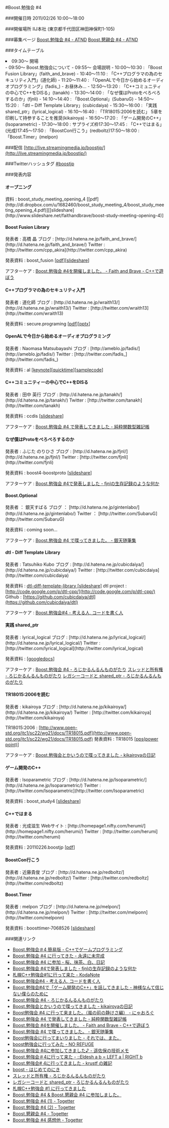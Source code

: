#Boost.勉強会 #4

###開催日時
2011/02/26 10:00～18:00

###開催場所
IIJ本社
(東京都千代田区神田神保町1-105)



###募集ページ
[Boost.勉強会 #4 - ATND](http://atnd.org/events/11551)
[Boost.懇親会 #4 - ATND](http://atnd.org/events/12517)

###タイムテーブル
<li style='list-style-position:outside;list-style-type:square'>09:30～ 開場</li>
- 09:50～ Boost.勉強会について
- 09:55～ 会場説明
- 10:00～10:30 : 「Boost Fusion Library」(faith_and_brave)
- 10:40～11:10 : 「C++プログラマの為のセキュリティ入門」(道化師)
- 11:20～11:40 : 「OpenALで今日から始めるオーディオプログラミング」(fadis_)
- お昼休み…
- 12:50～13:20 : 「C++コミュニティの中心でC++をDISる」(tanakh)
- 13:30～14:00 : 「なぜ僕はProtoをぺろぺろするのか」(fjnli)
- 14:10～14:40 : 「Boost.Optional」(SubaruG)
- 14:50～15:20 : 「dtl – Diff Template Library」(cubicdaiya)
- 15:30～16:00 : 「実践 shared_ptr」(lyrical_logical)
- 16:10～16:40 : 「TR18015:2006を読む」 5章を印刷して持参することを推奨(kikairoya)
- 16:50～17:20 : 「ゲーム開発のC++」(Isoparametric)
- 17:30～18:00 : サプライズ枠17:30～17:45 : 「C++ではまる」(光成)17:45～17:50 : 「BoostCon行こう」(redboltz)17:50～18:00 : 「Boost.Timer」(melpon)


###配信
[http://live.streamingmedia.jp/boostjp/](http://live.streamingmedia.jp/boostjp/)

###Twitterハッシュタグ
[#boostjp](http://twitter.com/search?q=%23boostjp)


###発表内容
<h4>オープニング</h4>資料 : boost_study_meeting_opening_4 [[pdf](http://dl.dropbox.com/u/1682460/boost_study_meeting_4/boost_study_meeting_opening_4.pdf)][[slideshare](http://www.slideshare.net/faithandbrave/boost-study-meeting-opening-4)]
<h4>Boost Fusion Library</h4>発表者 : 高橋 晶
ブログ : [http://d.hatena.ne.jp/faith_and_brave/](http://d.hatena.ne.jp/faith_and_brave/)
Twitter : [http://twitter.com/cpp_akira](http://twitter.com/cpp_akira)

発表資料 : boost_fusion [[pdf](http://dl.dropbox.com/u/1682460/boost_study_meeting_4/boost_fusion.pdf)][[slideshare](http://www.slideshare.net/faithandbrave/boost-fusion-library)]

アフターケア : [Boost.勉強会 #4を開催しました。 - Faith and Brave - C++で遊ぼう](http://d.hatena.ne.jp/faith_and_brave/20110228/1298875405)
<h4>C++プログラマの為のセキュリティ入門</h4>発表者 : 道化師
ブログ : [http://d.hatena.ne.jp/wraith13/](http://d.hatena.ne.jp/wraith13/)
Twitter : [http://twitter.com/wraith13](http://twitter.com/wraith13)

発表資料 : secure.programing [[pdf](http://www.trickpalace.net/paper/secure.programing.pdf)][[pptx](http://www.trickpalace.net/paper/secure.programing.pptx)]
<h4>OpenALで今日から始めるオーディオプログラミング</h4>発表者 : Naomasa Matsubayashi
ブログ : [http://ameblo.jp/fadis/](http://ameblo.jp/fadis/)
Twitter : [http://twitter.com/fadis_](http://twitter.com/fadis_)

発表資料 : al [[keynote](http://quaternion.sakura.ne.jp/study/al.key)][[quicktime](http://quaternion.sakura.ne.jp/study/al.mov)][[samplecode](http://quaternion.sakura.ne.jp/study/al_samples.tar.bz2)]
<h4>C++コミュニティーの中心でC++をDISる</h4>発表者 : 田中 英行
ブログ : [http://d.hatena.ne.jp/tanakh/](http://d.hatena.ne.jp/tanakh/)
Twitter : [http://twitter.com/tanakh](http://twitter.com/tanakh)

発表資料 : ccdis [[slideshare](http://www.slideshare.net/tanakh/ccdis)]

アフターケア : [Boost.勉強会 #4 で発表してきました - 純粋関数型雑記帳](http://d.hatena.ne.jp/tanakh/20110228#p1)
<h4>なぜ僕はProtoをぺろぺろするのか</h4>発表者 : ふじた のりひさ
ブログ : [http://d.hatena.ne.jp/fjnl/](http://d.hatena.ne.jp/fjnl/)
Twitter : [http://twitter.com/fjnli](http://twitter.com/fjnli)

発表資料 : boost4-boostproto [[slideshare](http://www.slideshare.net/fjnl/boost4-boostproto)]

アフターケア : [Boost.勉強会 #4で発表しました - fjnlの生存記録のような何か](http://d.hatena.ne.jp/fjnl/20110228/1298844667)
<h4>Boost.Optional</h4>発表者 ： 銀天すばる
ブログ ： [http://d.hatena.ne.jp/gintenlabo/](http://d.hatena.ne.jp/gintenlabo/)
Twitter ： [http://twitter.com/SubaruG](http://twitter.com/SubaruG)

発表資料 : coming soon...

アフターケア : [Boost.勉強会 #4 で喋ってきました。 - 銀天随筆集](http://d.hatena.ne.jp/gintenlabo/20110228/1298866498)
<h4>dtl - Diff Template Library</h4>発表者 : Tatsuhiko Kubo
ブログ : [http://d.hatena.ne.jp/cubicdaiya/](http://d.hatena.ne.jp/cubicdaiya/)
Twitter : [http://twitter.com/cubicdaiya](http://twitter.com/cubicdaiya)

発表資料 : [dtl-diff-template-library [slideshare]](http://www.slideshare.net/cubicdaiya/dtl-diff-template-library)
dtl project : [http://code.google.com/p/dtl-cpp/](http://code.google.com/p/dtl-cpp/)
Github : [https://github.com/cubicdaiya/dtl](https://github.com/cubicdaiya/dtl)

アフターケア : [Boost.勉強会#4 - 考える人, コードを書く人](http://d.hatena.ne.jp/cubicdaiya/20110227/1298732580)
<h4>実践 shared_ptr</h4>発表者 : lyrical_logical
ブログ : [http://d.hatena.ne.jp/lyrical_logical/](http://d.hatena.ne.jp/lyrical_logical/)
Twitter : [http://twitter.com/lyrical_logical](http://twitter.com/lyrical_logical)

発表資料 : [[googledocs](https://docs.google.com/present/view?id=0AfsyusNL1WK4ZDV0aDVobV8wM21uOGhxbnE&hl=en)]

アフターケア :
[Boost.勉強会 #4 - ろじかるんるんものがたり](http://d.hatena.ne.jp/lyrical_logical/20110227/1298805708)
[スレッドと所有権 - ろじかるんるんものがたり](http://d.hatena.ne.jp/lyrical_logical/20110228/1298913801)
[レガシーコードと shared_ptr - ろじかるんるんものがたり](http://d.hatena.ne.jp/lyrical_logical/20110228/1298914755)
<h4>TR18015:2006を読む</h4>発表者 : kikairoya
ブログ : [http://d.hatena.ne.jp/kikairoya/](http://d.hatena.ne.jp/kikairoya/)
Twitter : [http://twitter.com/kikairoya](http://twitter.com/kikairoya)

TR18015:2006 : [http://www.open-std.org/jtc1/sc22/wg21/docs/TR18015.pdf](http://www.open-std.org/jtc1/sc22/wg21/docs/TR18015.pdf)
発表資料 : TR18015 [[pps(power point)](https://sites.google.com/site/kikairoya/file-cabinet/TR18015.pps?attredirects=0)]

アフターケア : [Boost.勉強会とかいうので喋ってきました - kikairoyaの日記](http://d.hatena.ne.jp/kikairoya/20110228)
<h4>ゲーム開発のC++</h4>発表者 : Isoparametric
ブログ : [http://d.hatena.ne.jp/Isoparametric/](http://d.hatena.ne.jp/Isoparametric/)
Twitter : [http://twitter.com/Isoparametric](http://twitter.com/Isoparametric)

発表資料 : boost_study4 [[slideshare](http://www.slideshare.net/Isoparametric/boost-study4)]
<h4>C++ではまる</h4>発表者 : 光成滋生
Webサイト : [http://homepage1.nifty.com/herumi/](http://homepage1.nifty.com/herumi/)
Twitter : [http://twitter.com/herumi](http://twitter.com/herumi)

発表資料 : 20110226.boostjp [[pdf](http://homepage1.nifty.com/herumi/prog/20110226.boostjp.pdf)]
<h4>BoostCon行こう</h4>発表者 : 近藤貴俊
ブログ : [http://d.hatena.ne.jp/redboltz/](http://d.hatena.ne.jp/redboltz/)
Twitter : [http://twitter.com/redboltz](http://twitter.com/redboltz)
<h4>Boost.Timer</h4>発表者 : melpon
ブログ : [http://d.hatena.ne.jp/melpon/](http://d.hatena.ne.jp/melpon/)
Twitter : [http://twitter.com/melponn](http://twitter.com/melponn)

発表資料 : boosttimer-7068526 [[slideshare](http://www.slideshare.net/melpon/boosttimer-7068526)]

###関連リンク

- [Boost.勉強会＃4 簡易版 - C++でゲームプログラミング](http://d.hatena.ne.jp/osyo-manga/20110226/1298715364)
- [Boost.勉強会 #4 に行ってきた - 永遠に未完成](http://d.hatena.ne.jp/thinca/20110227/1298821055)
- [Boost.勉強会 #4 に参加 - 桜、抹茶、白、日記](http://d.hatena.ne.jp/youandi/20110226/p1)
- [Boost.勉強会 #4で発表しました - fjnlの生存記録のような何か](http://d.hatena.ne.jp/fjnl/20110228/1298844667)
- [札幌C++勉強会#1に行って来た - KodaNote](http://d.hatena.ne.jp/koda_hd28v/20110227/1298792465)
- [Boost.勉強会#4 - 考える人, コードを書く人](http://d.hatena.ne.jp/cubicdaiya/20110227/1298732580)
- [Boost.勉強会#4で「ゲーム開発のC++」を話してきました - 神様なんて信じない僕らのために](http://d.hatena.ne.jp/Isoparametric/20110226/1298725696)
- [Boost.勉強会 #4 - ろじかるんるんものがたり](http://d.hatena.ne.jp/lyrical_logical/20110227/1298805708)
- [Boost.勉強会とかいうので喋ってきました - kikairoyaの日記](http://d.hatena.ne.jp/kikairoya/20110228)
- [Boost勉強会 #4 に行って来ました。（嵐の前の静けさ編） - にゃおろぐ](http://d.hatena.ne.jp/nyaocat/20110228)
- [Boost.勉強会 #4 で発表してきました - 純粋関数型雑記帳](http://d.hatena.ne.jp/tanakh/20110228#p1)
- [Boost.勉強会 #4を開催しました。 - Faith and Brave - C++で遊ぼう](http://d.hatena.ne.jp/faith_and_brave/20110228/1298875405)
- [Boost.勉強会 #4 で喋ってきました。 - 銀天随筆集](http://d.hatena.ne.jp/gintenlabo/20110228/1298866498)
- [Boost勉強会に行ってまいりました - それでは、また。](http://d.hatena.ne.jp/rane-hs/20110228/1298895225)
- [boost勉強会に行ってみた - NO REFUGE](http://d.hatena.ne.jp/DADA246/20110228/1298898038)
- [Boost.勉強会 #4に参加してきました♪ - 遥佐保の技術メモ](http://blog.livedoor.jp/haruka_sao/archives/51770554.html)
- [Boost.勉強会＃4に行って来た - ::Eldesh a b = LEFT a | RIGHT b](http://d.hatena.ne.jp/eldesh/20110301/1298942655)
- [Boost.勉強会# 4に行ってきました - krustf の雑記](http://d.hatena.ne.jp/krustf/20110301/1298945732)
- [boost - はじめてのにき](http://shinh.skr.jp/m/?date=20110226#p03)
- [スレッドと所有権 - ろじかるんるんものがたり](http://d.hatena.ne.jp/lyrical_logical/20110228/1298913801)
- [レガシーコードと shared_ptr - ろじかるんるんものがたり](http://d.hatena.ne.jp/lyrical_logical/20110228/1298914755)
- [札幌C++勉強会 #1 に行ってきました](http://www.skyarc.co.jp/engineerblog/entry/c_1.html)
- [Boost.勉強会 #4 & Boost.懇親会 #4 に参加しました。](http://d.hatena.ne.jp/mikiemon_h/20110310/1299785196)
- [Boost.勉強会 #4 (1) - Togetter](http://togetter.com/li/105638)
- [Boost.勉強会 #4 (2) - Togetter](http://togetter.com/li/105681)
- [Boost.懇親会 #4 - Togetter](http://togetter.com/li/105913)
- [Boost.勉強会 #4 感想他 - Togetter](http://togetter.com/li/106153)

